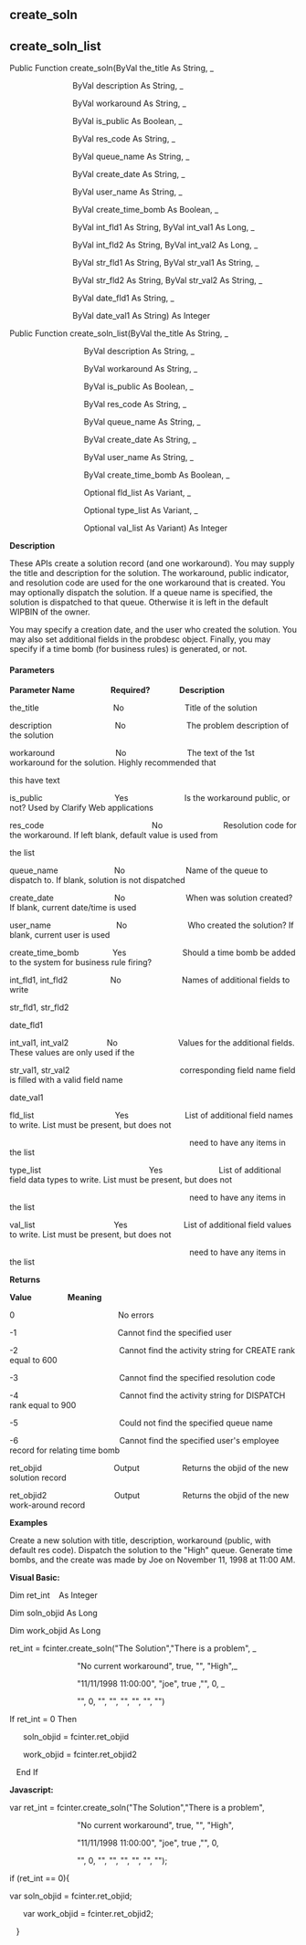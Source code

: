 create_soln
-----------

create_soln_list
------------------

Public Function create_soln(ByVal the_title As String, _

                            ByVal description As String, _

                            ByVal workaround As String, _

                            ByVal is_public As Boolean, _

                            ByVal res_code As String, _

                            ByVal queue_name As String, _

                            ByVal create_date As String, _

                            ByVal user_name As String, _

                            ByVal create_time_bomb As Boolean, _

                            ByVal int_fld1 As String, ByVal int_val1 As Long, _

                            ByVal int_fld2 As String, ByVal int_val2 As Long, _

                            ByVal str_fld1 As String, ByVal str_val1 As String, _

                            ByVal str_fld2 As String, ByVal str_val2 As String, _

                            ByVal date_fld1 As String, _

                            ByVal date_val1 As String) As Integer

Public Function create_soln_list(ByVal the_title As String, _

                                 ByVal description As String, _

                                 ByVal workaround As String, _

                                 ByVal is_public As Boolean, _

                                 ByVal res_code As String, _

                                 ByVal queue_name As String, _

                                 ByVal create_date As String, _

                                 ByVal user_name As String, _

                                 ByVal create_time_bomb As Boolean, _

                                 Optional fld_list As Variant, _

                                 Optional type_list As Variant, _

                                 Optional val_list As Variant) As Integer

**Description**

These APIs create a solution record (and one workaround). You may supply the title and description for the solution. The workaround, public indicator, and resolution code are used for the one workaround that is created. You may optionally dispatch the solution. If a queue name is specified, the solution is dispatched to that queue. Otherwise it is left in the default WIPBIN of the owner.

You may specify a creation date, and the user who created the solution. You may also set additional fields in the probdesc object. Finally, you may specify if a time bomb (for business rules) is generated, or not.

#### Parameters
**Parameter Name**                **Required?**             **Description**

the_title                                 No                           Title of the solution

description                            No                           The problem description of the solution

workaround                           No                           The text of the 1st workaround for the solution. Highly recommended that

this have text

is_public                                Yes                         Is the workaround public, or not? Used by Clarify Web applications

res_code                                                No                           Resolution code for the workaround. If left blank, default value is used from

the list

queue_name                         No                           Name of the queue to dispatch to. If blank, solution is not dispatched

create_date                           No                           When was solution created? If blank, current date/time is used

user_name                             No                           Who created the solution? If blank, current user is used

create_time_bomb               Yes                         Should a time bomb be added to the system for business rule firing?

int_fld1, int_fld2                   No                           Names of additional fields to write

str_fld1, str_fld2

date_fld1

int_val1, int_val2                 No                           Values for the additional fields. These values are only used if the

str_val1, str_val2                                                 corresponding field name field is filled with a valid field name

date_val1

fld_list                                    Yes                         List of additional field names to write. List must be present, but does not

                                                                                need to have any items in the list

type_list                                                Yes                         List of additional field data types to write. List must be present, but does not

                                                                                need to have any items in the list

val_list                                   Yes                         List of additional field values to write. List must be present, but does not

                                                                                need to have any items in the list

**Returns**

**Value**                **Meaning**

0                                              No errors

-1                                             Cannot find the specified user

-2                                             Cannot find the activity string for CREATE rank equal to 600

-3                                             Cannot find the specified resolution code

-4                                             Cannot find the activity string for DISPATCH rank equal to 900

-5                                             Could not find the specified queue name

-6                                             Cannot find the specified user's employee record for relating time bomb

ret_objid                                Output                   Returns the objid of the new solution record

ret_objid2                              Output                   Returns the objid of the new work-around record

**Examples**

 Create a new solution with title, description, workaround (public, with default res code). Dispatch the solution to the "High" queue. Generate time bombs, and the create was made by Joe on November 11, 1998 at 11:00 AM.

**Visual Basic:**

Dim ret_int    As Integer

Dim soln_objid As Long

Dim work_objid As Long

ret_int = fcinter.create_soln("The Solution","There is a problem", _

                              "No current workaround", true, "", "High",_

                              "11/11/1998 11:00:00", "joe", true ,"", 0, _

                              "", 0, "", "", "", "", "", "")

 If ret_int = 0 Then

      soln_objid = fcinter.ret_objid

      work_objid = fcinter.ret_objid2

   End If

**Javascript:**

var ret_int = fcinter.create_soln("The Solution","There is a problem",

                              "No current workaround", true, "", "High",

                              "11/11/1998 11:00:00", "joe", true ,"", 0,

                              "", 0, "", "", "", "", "", "");

 if (ret_int == 0){

var soln_objid = fcinter.ret_objid;

      var work_objid = fcinter.ret_objid2;

   }